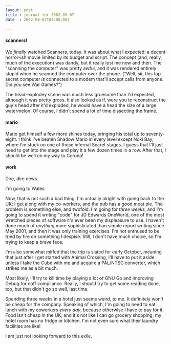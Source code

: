 ```yaml
---
layout: post
title : journal for 2002-09-07
date  : 2002-09-07T04:00:00Z

---
```

<h4>scanners!</h4>We <em>finally</em> watched Scanners, today.  It was about what I expected:  a decent horror-ish movie limited by its budget and script.  The concept (and, really, much of the execution) was dandy, but it really lost me now and then. The "scanning the computer" was pretty awful, and it was rendered entirely stupid when he scanned the computer over the phone.  ("Well, sir, this top secret computer <em>is</em> connected to a modem that'll accept calls from anyone.  Did you see War Games?")

The head-explodey scene was much less gruesome than I'd expected, although it was pretty gross.  It also looked as if, were you to reconstruct the guy's head after it'd exploded, he would have a head the size of a large watermelon.  Of course, I didn't spend a lot of time dissecting the frame.<h4>mario</h4>Mario got himself a few more shines today, bringing his total up to seventy-eight.  I think I've beaten Shadow Mario in every level except Noki Bay, where I'm stuck on one of those infernal Secret stages.  I guess that I'll just need to get into the stage and play it a few dozen times in a row.  After that, I should be well on my way to Corona!<h4>work</h4>Dire, dire news.

I'm going to Wales.

Now, that is not such a bad thing.  I'm actually alright with going back to the UK;  I get along with my co-workers, and the pub has a good meat pie.  The problem is something else, and twofold: I'm going for <em>three weeks</em>, and I'm going to spend it writing "code" for JD Edwards OneWorld, one of the most wretched pieces of software it's ever been my displeasure to use.  I haven't done much of <em>anything</em> more sophisticated than simple report writing since May 2001, and then it was only training exercises.  I'm not enthused to be tried by fire on something I despise.  Still, I don't have much choice, so I'm trying to keep a brave face.

I'm also somewhat miffed that the trip is slated for early October, meaning that just after I get started with Animal Crossing, I'll have to put it aside unless I take the Cube with me and acquire a PAL/NTSC converter, which strikes me as a bit much.

Most likely, I'll try to kill time by playing a lot of GNU Go and improving Debug for coff compliance.  Really, I should try to get some reading done, too, but that didn't go so well, last time.

Spending three weeks in a hotel just seems weird, to me.  It definitely won't be cheap for the company.  Speaking of which, I'm going to need to eat lunch with my coworkers <em>every day</em>, because otherwise I have to pay for it. Food isn't cheap in the UK, and it's not like I can go grocery shopping;  my hotel room has no fridge or kitchen.  I'm not even sure what their laundry facilities are like!

I am just not looking forward to this exile.

